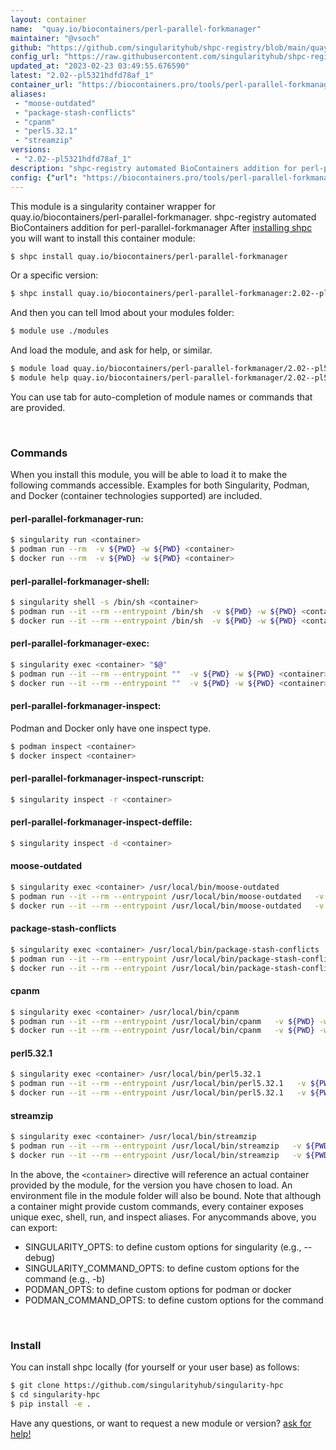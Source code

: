 ```yaml
---
layout: container
name:  "quay.io/biocontainers/perl-parallel-forkmanager"
maintainer: "@vsoch"
github: "https://github.com/singularityhub/shpc-registry/blob/main/quay.io/biocontainers/perl-parallel-forkmanager/container.yaml"
config_url: "https://raw.githubusercontent.com/singularityhub/shpc-registry/main/quay.io/biocontainers/perl-parallel-forkmanager/container.yaml"
updated_at: "2023-02-23 03:49:55.676590"
latest: "2.02--pl5321hdfd78af_1"
container_url: "https://biocontainers.pro/tools/perl-parallel-forkmanager"
aliases:
 - "moose-outdated"
 - "package-stash-conflicts"
 - "cpanm"
 - "perl5.32.1"
 - "streamzip"
versions:
 - "2.02--pl5321hdfd78af_1"
description: "shpc-registry automated BioContainers addition for perl-parallel-forkmanager"
config: {"url": "https://biocontainers.pro/tools/perl-parallel-forkmanager", "maintainer": "@vsoch", "description": "shpc-registry automated BioContainers addition for perl-parallel-forkmanager", "latest": {"2.02--pl5321hdfd78af_1": "sha256:22b31e372afe1d28d15dd3ff10df015d709de5d40f09ff8f358ac1ce21578417"}, "tags": {"2.02--pl5321hdfd78af_1": "sha256:22b31e372afe1d28d15dd3ff10df015d709de5d40f09ff8f358ac1ce21578417"}, "docker": "quay.io/biocontainers/perl-parallel-forkmanager", "aliases": {"moose-outdated": "/usr/local/bin/moose-outdated", "package-stash-conflicts": "/usr/local/bin/package-stash-conflicts", "cpanm": "/usr/local/bin/cpanm", "perl5.32.1": "/usr/local/bin/perl5.32.1", "streamzip": "/usr/local/bin/streamzip"}}
---
```


This module is a singularity container wrapper for quay.io/biocontainers/perl-parallel-forkmanager.
shpc-registry automated BioContainers addition for perl-parallel-forkmanager
After [installing shpc](#install) you will want to install this container module:


```bash
$ shpc install quay.io/biocontainers/perl-parallel-forkmanager
```

Or a specific version:

```bash
$ shpc install quay.io/biocontainers/perl-parallel-forkmanager:2.02--pl5321hdfd78af_1
```

And then you can tell lmod about your modules folder:

```bash
$ module use ./modules
```

And load the module, and ask for help, or similar.

```bash
$ module load quay.io/biocontainers/perl-parallel-forkmanager/2.02--pl5321hdfd78af_1
$ module help quay.io/biocontainers/perl-parallel-forkmanager/2.02--pl5321hdfd78af_1
```

You can use tab for auto-completion of module names or commands that are provided.

<br>

### Commands

When you install this module, you will be able to load it to make the following commands accessible.
Examples for both Singularity, Podman, and Docker (container technologies supported) are included.

#### perl-parallel-forkmanager-run:

```bash
$ singularity run <container>
$ podman run --rm  -v ${PWD} -w ${PWD} <container>
$ docker run --rm  -v ${PWD} -w ${PWD} <container>
```

#### perl-parallel-forkmanager-shell:

```bash
$ singularity shell -s /bin/sh <container>
$ podman run --it --rm --entrypoint /bin/sh  -v ${PWD} -w ${PWD} <container>
$ docker run --it --rm --entrypoint /bin/sh  -v ${PWD} -w ${PWD} <container>
```

#### perl-parallel-forkmanager-exec:

```bash
$ singularity exec <container> "$@"
$ podman run --it --rm --entrypoint ""  -v ${PWD} -w ${PWD} <container> "$@"
$ docker run --it --rm --entrypoint ""  -v ${PWD} -w ${PWD} <container> "$@"
```

#### perl-parallel-forkmanager-inspect:

Podman and Docker only have one inspect type.

```bash
$ podman inspect <container>
$ docker inspect <container>
```

#### perl-parallel-forkmanager-inspect-runscript:

```bash
$ singularity inspect -r <container>
```

#### perl-parallel-forkmanager-inspect-deffile:

```bash
$ singularity inspect -d <container>
```


#### moose-outdated

```bash
$ singularity exec <container> /usr/local/bin/moose-outdated
$ podman run --it --rm --entrypoint /usr/local/bin/moose-outdated   -v ${PWD} -w ${PWD} <container> -c " $@"
$ docker run --it --rm --entrypoint /usr/local/bin/moose-outdated   -v ${PWD} -w ${PWD} <container> -c " $@"
```


#### package-stash-conflicts

```bash
$ singularity exec <container> /usr/local/bin/package-stash-conflicts
$ podman run --it --rm --entrypoint /usr/local/bin/package-stash-conflicts   -v ${PWD} -w ${PWD} <container> -c " $@"
$ docker run --it --rm --entrypoint /usr/local/bin/package-stash-conflicts   -v ${PWD} -w ${PWD} <container> -c " $@"
```


#### cpanm

```bash
$ singularity exec <container> /usr/local/bin/cpanm
$ podman run --it --rm --entrypoint /usr/local/bin/cpanm   -v ${PWD} -w ${PWD} <container> -c " $@"
$ docker run --it --rm --entrypoint /usr/local/bin/cpanm   -v ${PWD} -w ${PWD} <container> -c " $@"
```


#### perl5.32.1

```bash
$ singularity exec <container> /usr/local/bin/perl5.32.1
$ podman run --it --rm --entrypoint /usr/local/bin/perl5.32.1   -v ${PWD} -w ${PWD} <container> -c " $@"
$ docker run --it --rm --entrypoint /usr/local/bin/perl5.32.1   -v ${PWD} -w ${PWD} <container> -c " $@"
```


#### streamzip

```bash
$ singularity exec <container> /usr/local/bin/streamzip
$ podman run --it --rm --entrypoint /usr/local/bin/streamzip   -v ${PWD} -w ${PWD} <container> -c " $@"
$ docker run --it --rm --entrypoint /usr/local/bin/streamzip   -v ${PWD} -w ${PWD} <container> -c " $@"
```



In the above, the `<container>` directive will reference an actual container provided
by the module, for the version you have chosen to load. An environment file in the
module folder will also be bound. Note that although a container
might provide custom commands, every container exposes unique exec, shell, run, and
inspect aliases. For anycommands above, you can export:

 - SINGULARITY_OPTS: to define custom options for singularity (e.g., --debug)
 - SINGULARITY_COMMAND_OPTS: to define custom options for the command (e.g., -b)
 - PODMAN_OPTS: to define custom options for podman or docker
 - PODMAN_COMMAND_OPTS: to define custom options for the command

<br>

### Install

You can install shpc locally (for yourself or your user base) as follows:

```bash
$ git clone https://github.com/singularityhub/singularity-hpc
$ cd singularity-hpc
$ pip install -e .
```

Have any questions, or want to request a new module or version? [ask for help!](https://github.com/singularityhub/singularity-hpc/issues)